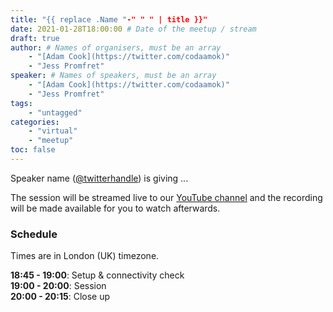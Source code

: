 ```yaml
---
title: "{{ replace .Name "-" " " | title }}"
date: 2021-01-28T18:00:00 # Date of the meetup / stream
draft: true
author: # Names of organisers, must be an array
    - "[Adam Cook](https://twitter.com/codaamok)"
    - "Jess Promfret"
speaker: # Names of speakers, must be an array
    - "[Adam Cook](https://twitter.com/codaamok)"
    - "Jess Promfret" 
tags: 
    - "untagged"
categories: 
    - "virtual"
    - "meetup"
toc: false
---
```


Speaker name ([@twitterhandle](https://twitter.com/twitterhandle)) is giving ...

The session will be streamed live to our [YouTube channel](https://youtube.com/c/PowerShellSouthampton) and the recording will be made available for you to watch afterwards.

### Schedule

Times are in London (UK) timezone.

**18:45 - 19:00**: Setup & connectivity check  
**19:00 - 20:00**: Session  
**20:00 - 20:15**: Close up
